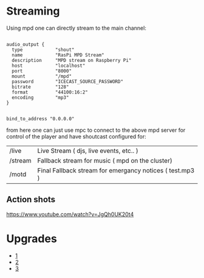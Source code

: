 
# Streaming

Using mpd one can directly stream to the main channel:


```

audio_output {
  type            "shout"
  name            "RasPi MPD Stream"
  description     "MPD stream on Raspberry Pi"
  host            "localhost"
  port            "8000"
  mount           "/mpd"
  password        "ICECAST_SOURCE_PASSWORD"
  bitrate         "128"
  format          "44100:16:2"
  encoding        "mp3"
}


bind_to_address "0.0.0.0"
```


from here one can just use mpc to connect to the above mpd server for control of the player and have shoutcast configured for:

| | |
| - | - |
| /live | Live Stream ( djs, live events, etc.. ) |
| /stream | Fallback stream for music ( mpd on the cluster)  | 
| /motd | Final Fallback stream for emergancy notices ( test.mp3 )  | 

## Action shots

https://www.youtube.com/watch?v=JgQh0UK20t4

# Upgrades

- [1](https://hub.docker.com/r/vitiman/alpine-mpd/)
- [2](https://stmllr.net/blog/streaming-audio-with-mpd-and-icecast2-on-raspberry-pi/)
- [3](https://github.com/wernight/docker-mopidy)
